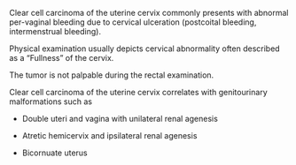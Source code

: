 Clear cell carcinoma of the uterine cervix commonly presents with abnormal per-vaginal bleeding due to cervical ulceration (postcoital bleeding, intermenstrual bleeding).

Physical examination usually depicts cervical abnormality often described as a “Fullness” of the cervix.

The tumor is not palpable during the rectal examination.

Clear cell carcinoma of the uterine cervix correlates with genitourinary malformations such as

- Double uteri and vagina with unilateral renal agenesis

- Atretic hemicervix and ipsilateral renal agenesis

- Bicornuate uterus